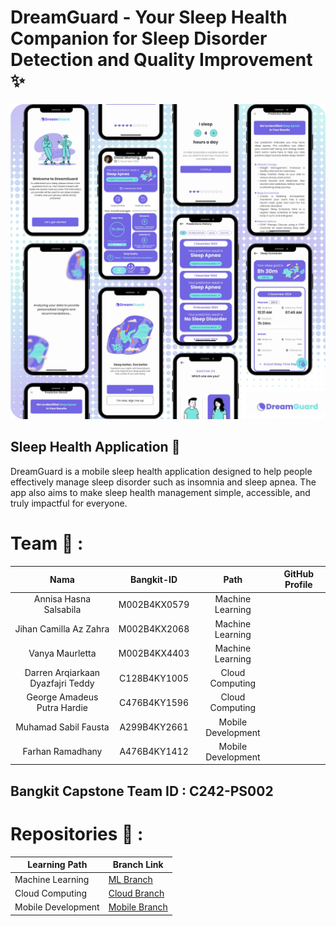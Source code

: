 # DreamGuard - Your Sleep Health Companion for Sleep Disorder Detection and Quality Improvement ✨
![Desktop - 1](https://github.com/jihancamilla24/CapstoneStuff/blob/main/cover.png?raw=true)

## Sleep Health Application 📱 <br>
DreamGuard is a mobile sleep health application designed to help people effectively manage sleep disorder such as insomnia and sleep apnea. The app also aims to make sleep health management simple, accessible, and truly impactful for everyone.

# Team 🤝 :
|          Nama         | Bangkit-ID |       Path       |       GitHub Profile       |
|:---------------------:|:----------:|:----------------:|:--------------------------:|
|  Annisa Hasna Salsabila  |  M002B4KX0579  | Machine Learning |
|  Jihan Camilla Az Zahra  |  M002B4KX2068  | Machine Learning |
|  Vanya Maurletta  |  M002B4KX4403  | Machine Learning |
|   Darren Arqiarkaan Dyazfajri Teddy    |  C128B4KY1005  |  Cloud Computing |
|  George Amadeus Putra Hardie  |  C476B4KY1596  |  Cloud Computing |
|    Muhamad Sabil Fausta      |  A299B4KY2661  |      Mobile Development     |
|    Farhan Ramadhany      |  A476B4KY1412  |      Mobile Development     |

## Bangkit Capstone Team ID : C242-PS002

# Repositories 📁 :
| Learning Path | Branch Link |
|--------------|-------------|
| Machine Learning | [ML Branch](https://github.com/vanyamaurletta/DreamGuard/tree/machine-learning) |
| Cloud Computing | [Cloud Branch](https://github.com/vanyamaurletta/DreamGuard/tree/cloud-computing) |
| Mobile Development | [Mobile Branch](https://github.com/vanyamaurletta/DreamGuard/tree/mobile-development) |
